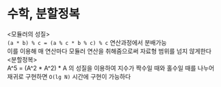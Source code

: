 # 수학, 분할정복

<모듈러의 성질><br>
`(a * b) % c = (a % c * b % c) % c` 연산과정에서 분배가능<br>
이를 이용해 매 연산마다 모듈러 연산을 취해줌으로써 자료형 범위를 넘지 않게한다<br>
<분할정복><br>
A^5 = (A^2 * A^2) * A 의 성질을 이용하여 지수가 짝수일 때와 홀수일 때를 나누어<br>
재귀로 구현하면 `O(lg N)` 시간에 구현이 가능하다